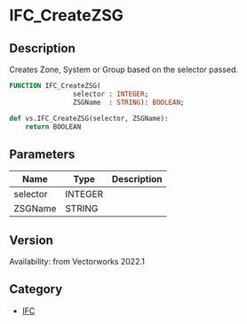 # IFC_CreateZSG

## Description
Creates Zone, System or Group based on the selector passed.

```pascal
FUNCTION IFC_CreateZSG(
				selector : INTEGER;
				ZSGName  : STRING): BOOLEAN;
```

```python
def vs.IFC_CreateZSG(selector, ZSGName):
    return BOOLEAN
```

## Parameters
|Name|Type|Description|
|---|---|---|
|selector|INTEGER|   |
|ZSGName|STRING|   |

## Version
Availability: from Vectorworks 2022.1

## Category
* [IFC](../Categories/IFC.md)
